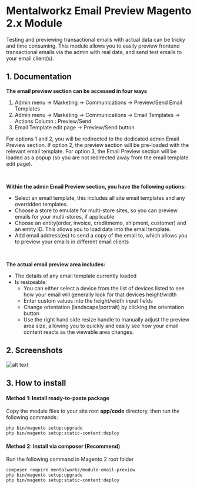 # Mentalworkz Email Preview Magento 2.x Module

Testing and previewing transactional emails with actual data can be tricky and time consuming. This module allows you to easily preview frontend transactional emails via the admin with real data, and send test emails to your email client(s).


## 1. Documentation

**The email preview section can be accessed in four ways**

1. Admin menu -> Marketing -> Communications -> Preview/Send Email Templates
2. Admin menu -> Marketing -> Communications -> Email Templates -> Actions Column : Preview/Send
3. Email Template edit page -> Preview/Send button

For options 1 and 2, you will be redirected to the dedicated admin Email Preview section. If option 2, the preview section will be pre-loaded with the relevant email template.
For option 3, the Email Preview section will be loaded as a popup (so you are not redirected away from the email template edit page).  

<br />

**Within the admin Email Preview section, you have the following options:**

- Select an email template, this includes all site email templates and any overridden templates.
- Choose a store to emulate for multi-store sites, so you can preview emails for your multi-stores, if applicable
- Choose an entity(order, invoice, creditmemo, shipment, customer) and an entity ID. This allows you to load data into the email template. 
- Add email address(es) to send a copy of the email to, which allows you to preview your emails in different email clients

<br />

**The actual email preview area includes:**

- The details of any email template currently loaded
- Is resizeable:
  - You can either select a device from the list of devices listed to see how your email will generally look for that devices height/width
  - Enter custom values into the height/width input fields
  - Change orientation (landscape/portrait) by clicking the orientation button
  - Use the right hand side resize handle to manually adjust the preview area size, allowing you to quickly and easily see how your email content reacts as the viewable area changes.



## 2. Screenshots

![alt text](https://github.com/mentalworkz//blob/[branch]/image.jpg?raw=true)



## 3. How to install

#### Method 1: Install ready-to-paste package

Copy the module files to your site root **app/code** directory, then run the following commands:

```
php bin/magento setup:upgrade
php bin/magento setup:static-content:deploy
```


#### Method 2: Install via composer (Recommend)

Run the following command in Magento 2 root folder

```
composer require mentalworkz/module-email-preview
php bin/magento setup:upgrade
php bin/magento setup:static-content:deploy
```